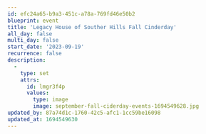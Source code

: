 ```yaml
---
id: efc24a65-b9a3-451c-a78a-769fd46e50b2
blueprint: event
title: 'Legacy House of Souther Hills Fall Cinderday'
all_day: false
multi_day: false
start_date: '2023-09-19'
recurrence: false
description:
  -
    type: set
    attrs:
      id: lmgr3f4p
      values:
        type: image
        image: september-fall-ciderday-events-1694549628.jpg
updated_by: 87a74d1c-1760-42c5-afc1-1cc59be16098
updated_at: 1694549630
---
```

